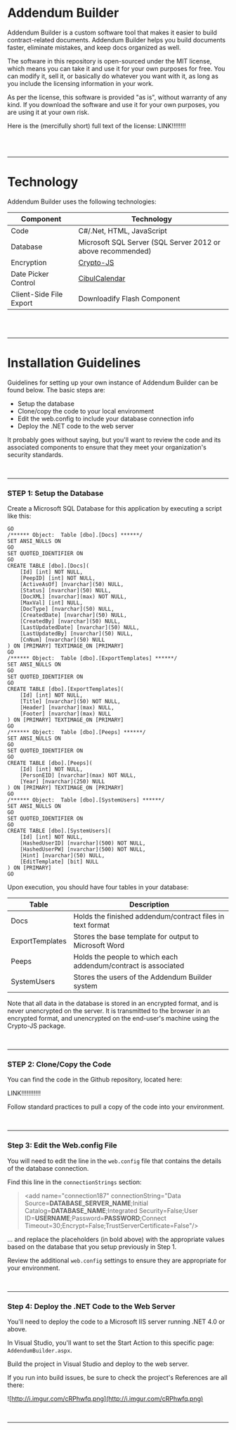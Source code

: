 # Addendum Builder

Addendum Builder is a custom software tool that makes it easier to build contract-related documents.  Addendum Builder helps you build documents faster, eliminate mistakes, and keep docs organized as well.

The software in this repository is open-sourced under the MIT license, which means you can take it and use it for your own purposes for free.  You can modify it, sell it, or basically do whatever you want with it, as long as you include the licensing information in your work.

As per the license, this software is provided "as is", without warranty of any kind.  If you download the software and use it for your own purposes, you are using it at your own risk.

Here is the (mercifully short) full text of the license:  LINK!!!!!!!!

<br/><br/>

---
# Technology

Addendum Builder uses the following technologies:

Component | Technology
--- | ---
Code | C#/.Net, HTML, JavaScript
Database | Microsoft SQL Server (SQL Server 2012 or above recommended)
Encryption | [Crypto-JS](https://code.google.com/archive/p/crypto-js/)
Date Picker Control | [CibulCalendar](https://github.com/kaore/CibulCalendar)
Client-Side File Export | Downloadify Flash Component

<br/><br/>

---
# Installation Guidelines

Guidelines for setting up your own instance of Addendum Builder can be found below.  The basic steps are:
 - Setup the database
 - Clone/copy the code to your local environment
 - Edit the web.config to include your database connection info
 - Deploy the .NET code to the web server

It probably goes without saying, but you'll want to review the code and its associated components to ensure that they meet your organization's security standards.

<br/>

---

### STEP 1: Setup the Database

Create a Microsoft SQL Database for this application by executing a script like this:

```
GO
/****** Object:  Table [dbo].[Docs] ******/
SET ANSI_NULLS ON
GO
SET QUOTED_IDENTIFIER ON
GO
CREATE TABLE [dbo].[Docs](
	[Id] [int] NOT NULL,
	[PeepID] [int] NOT NULL,
	[ActiveAsOf] [nvarchar](50) NULL,
	[Status] [nvarchar](50) NULL,
	[DocXML] [nvarchar](max) NOT NULL,
	[MaxVal] [int] NULL,
	[DocType] [nvarchar](50) NULL,
	[CreatedDate] [nvarchar](50) NULL,
	[CreatedBy] [nvarchar](50) NULL,
	[LastUpdatedDate] [nvarchar](50) NULL,
	[LastUpdatedBy] [nvarchar](50) NULL,
	[CnNum] [nvarchar](50) NULL
) ON [PRIMARY] TEXTIMAGE_ON [PRIMARY]
GO
/****** Object:  Table [dbo].[ExportTemplates] ******/
SET ANSI_NULLS ON
GO
SET QUOTED_IDENTIFIER ON
GO
CREATE TABLE [dbo].[ExportTemplates](
	[Id] [int] NOT NULL,
	[Title] [nvarchar](50) NOT NULL,
	[Header] [nvarchar](max) NULL,
	[Footer] [nvarchar](max) NULL
) ON [PRIMARY] TEXTIMAGE_ON [PRIMARY]
GO
/****** Object:  Table [dbo].[Peeps] ******/
SET ANSI_NULLS ON
GO
SET QUOTED_IDENTIFIER ON
GO
CREATE TABLE [dbo].[Peeps](
	[Id] [int] NOT NULL,
	[PersonEID] [nvarchar](max) NOT NULL,
	[Year] [nvarchar](250) NULL
) ON [PRIMARY] TEXTIMAGE_ON [PRIMARY]
GO
/****** Object:  Table [dbo].[SystemUsers] ******/
SET ANSI_NULLS ON
GO
SET QUOTED_IDENTIFIER ON
GO
CREATE TABLE [dbo].[SystemUsers](
	[Id] [int] NOT NULL,
	[HashedUserID] [nvarchar](500) NOT NULL,
	[HashedUserPW] [nvarchar](500) NOT NULL,
	[Hint] [nvarchar](50) NULL,
	[EditTemplate] [bit] NULL
) ON [PRIMARY]
GO
```
Upon execution, you should have four tables in your database:

Table | Description
--- | ---
Docs | Holds the finished addendum/contract files in text format
ExportTemplates | Stores the base template for output to Microsoft Word
Peeps | Holds the people to which each addendum/contract is associated
SystemUsers | Stores the users of the Addendum Builder system

Note that all data in the database is stored in an encrypted format, and is never unencrypted on the server.  It is transmitted to the browser in an encrypted format, and unencrypted on the end-user's machine using the Crypto-JS package.

<br/>

---
### STEP 2: Clone/Copy the Code

You can find the code in the Github repository, located here:

LINK!!!!!!!!!!!

Follow standard practices to pull a copy of the code into your environment.

<br/>

---
### Step 3: Edit the Web.config File

You will need to edit the line in the `web.config` file that contains the details of the database connection.

Find this line in the `connectionStrings` section:

> \<add name="connection187" connectionString="Data Source=**DATABASE_SERVER_NAME**;Initial Catalog=**DATABASE_NAME**;Integrated Security=False;User ID=**USERNAME**;Password=**PASSWORD**;Connect Timeout=30;Encrypt=False;TrustServerCertificate=False"/\>

... and replace the placeholders (in bold above) with the appropriate values based on the database that you setup previously in Step 1.

Review the additional `web.config` settings to ensure they are appropriate for your environment.

<br/>

---
### Step 4: Deploy the .NET Code to the Web Server

You'll need to deploy the code to a Microsoft IIS server running .NET 4.0 or above.

In Visual Studio, you'll want to set the Start Action to this specific page: `AddendumBuilder.aspx`.

Build the project in Visual Studio and deploy to the web server.

If you run into build issues, be sure to check the project's References are all there:

![http://i.imgur.com/cRPhwfq.png](http://i.imgur.com/cRPhwfq.png)

<br/>

---



